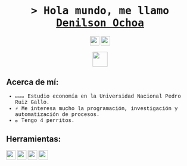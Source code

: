 <h1 align="center">
    <samp>&gt; Hola mundo, me llamo
        <b><a target="_blank" href="https://shahriarshafin.github.io/">Denilson Ochoa</a></b>
    </samp>
</h1>
<p align="center">
    <a href="https://www.linkedin.com/in/denilsonochoa"><img src="https://img.shields.io/badge/linkedin-%230077B5.svg?&style=for-the-badge&logo=linkedin&logoColor=white" height="25"></a>
    <a href="mailto:cdenilson.ochoa@gmail.com"><img src="https://img.shields.io/badge/Correo%20Electrónico-%23D14836.svg?&style=for-the-badge&logo=gmail&logoColor=white" height="25"></a>
</p>
<p align="center">
    <img src="https://github.githubassets.com/images/mona-whisper.gif" height="40" />
</p>
<h2> Acerca de mí: </h2>
    <ul style="font-family: 'Courier New', Courier, monospace;">
        <li style="font-family: 'Courier New', Courier, monospace;">👨🏼‍🎓 Estudio economía en la Universidad Nacional Pedro Ruiz Gallo.</li>
        <li style="font-family: 'Courier New', Courier, monospace;">⚡ Me interesa mucho la programación, investigación y automatización de procesos.</li>
        <li style="font-family: 'Courier New', Courier, monospace;">🐶 Tengo 4 perritos.</li>
    </ul>

<h2> Herramientas: </h2>
<p>
    <img src="https://img.shields.io/badge/Python-%233776AB.svg?&style=for-the-badge&logo=python&logoColor=white" height="25">
    <img src="https://img.shields.io/badge/R-%23276DC3.svg?&style=for-the-badge&logo=r&logoColor=white" height="25">
    <img src="https://img.shields.io/badge/SQL%20Server-%23CC2927.svg?&style=for-the-badge&logo=microsoft-sql-server&logoColor=white" height="25">
    <img src="https://img.shields.io/badge/Stata-%233C8EBB.svg?&style=for-the-badge&logo=stata&logoColor=white" height="25">
</p>
